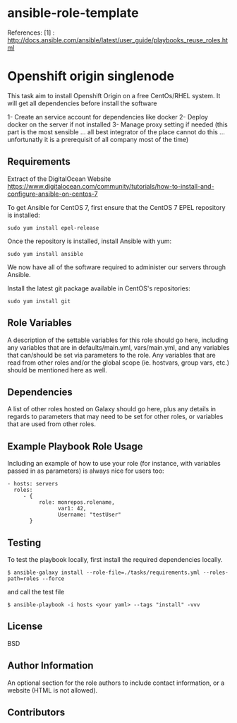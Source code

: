 # ansible-role-template

References:
[1] : http://docs.ansible.com/ansible/latest/user_guide/playbooks_reuse_roles.html

Openshift origin singlenode
=========

This task aim to install Openshift Origin on a free CentOs/RHEL system. It will get all dependencies before install the software

1- Create an service account for dependencies like docker
2- Deploy docker on the server if not installed
3- Manage proxy setting if needed (this part is the most sensible ... all best integrator of the place cannot do this ... unfortunatly it is a prerequisit of all company most of the time)


Requirements
------------

Extract of the DigitalOcean Website https://www.digitalocean.com/community/tutorials/how-to-install-and-configure-ansible-on-centos-7

To get Ansible for CentOS 7, first ensure that the CentOS 7 EPEL repository is installed:

    sudo yum install epel-release

Once the repository is installed, install Ansible with yum:

    sudo yum install ansible

We now have all of the software required to administer our servers through Ansible.

Install the latest git package available in CentOS's repositories:

    sudo yum install git

Role Variables
--------------

A description of the settable variables for this role should go here, including any variables that are in defaults/main.yml, vars/main.yml, and any variables that can/should be set via parameters to the role. Any variables that are read from other roles and/or the global scope (ie. hostvars, group vars, etc.) should be mentioned here as well.

Dependencies
------------

A list of other roles hosted on Galaxy should go here, plus any details in regards to parameters that may need to be set for other roles, or variables that are used from other roles.

Example Playbook Role Usage
----------------

Including an example of how to use your role (for instance, with variables passed in as parameters) is always nice for users too:

    - hosts: servers
      roles:
         - {
              role: monrepos.rolename,
                    var1: 42,
                    Username: "testUser"
           }

Testing
----------------
To test the playbook locally, first install the required dependencies locally.

    $ ansible-galaxy install --role-file=./tasks/requirements.yml --roles-path=roles --force

and call the test file
    
    $ ansible-playbook -i hosts <your yaml> --tags "install" -vvv

License
-------

BSD

Author Information
------------------

An optional section for the role authors to include contact information, or a website (HTML is not allowed).

Contributors
------------

